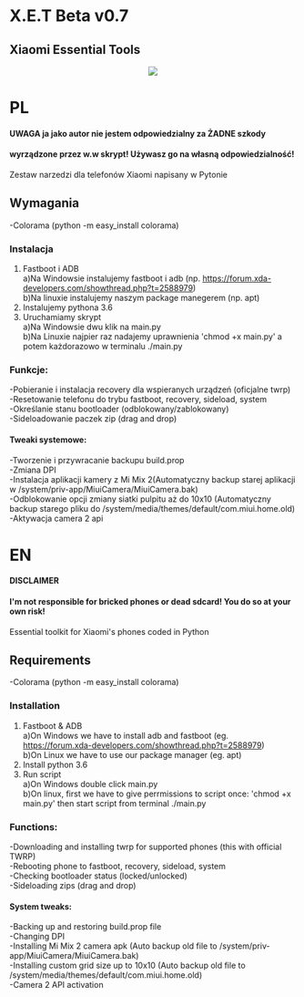 # X.E.T Beta v0.7
## Xiaomi Essential Tools

<center><img src="https://github.com/mezutelni/twrp-installer-xiaomi/blob/master/xet.png"/></center>

# PL


#### UWAGA ja jako autor nie jestem odpowiedzialny za ŻADNE szkody
#### wyrządzone przez w.w skrypt! Używasz go na własną odpowiedzialność!

Zestaw narzedzi dla telefonów Xiaomi napisany w Pytonie

## Wymagania
-Colorama (python -m easy_install colorama)

### Instalacja

1. Fastboot i ADB<br>
  a)Na Windowsie instalujemy fastboot i adb (np. https://forum.xda-developers.com/showthread.php?t=2588979)<br>
  b)Na linuxie instalujemy naszym package manegerem (np. apt)<br>
2. Instalujemy pythona 3.6<br>
3. Uruchamiamy skrypt<br>
  a)Na Windowsie dwu klik na main.py<br>
  b)Na Linuxie najpier raz nadajemy uprawnienia 'chmod +x main.py' a potem każdorazowo w terminalu  ./main.py<br>

### Funkcje:
-Pobieranie i instalacja recovery dla wspieranych urządzeń (oficjalne twrp)<br>
-Resetowanie telefonu do trybu fastboot, recovery, sideload, system<br>
-Określanie stanu bootloader (odblokowany/zablokowany)<br>
-Sideloadowanie paczek zip (drag and drop)<br>
#### Tweaki systemowe:
-Tworzenie i przywracanie backupu build.prop<br>
-Zmiana DPI<br>
-Instalacja aplikacji kamery z Mi Mix 2(Automatyczny backup starej aplikacji w /system/priv-app/MiuiCamera/MiuiCamera.bak)<br>
-Odblokowanie opcji zmiany siatki pulpitu aż do 10x10 (Automatyczny backup starego pliku do /system/media/themes/default/com.miui.home.old)<br>
-Aktywacja camera 2 api<br>

# EN

#### DISCLAIMER
#### I'm not responsible for bricked phones or dead sdcard! You do so at your own risk!

Essential toolkit for Xiaomi's phones coded in Python

## Requirements
-Colorama (python -m easy_install colorama)

### Installation

1. Fastboot & ADB<br>
  a)On Windows we have to install adb and fastboot (eg. https://forum.xda-developers.com/showthread.php?t=2588979)<br>
  b)On Linux we have to use our package manager (eg. apt)<br>
2. Install python 3.6<br>
3. Run script<br>
  a)On Windows double click main.py<br>
  b)On linux, first we have to give perrmissions to script once: 'chmod +x main.py' then start script from terminal  ./main.py<br>

### Functions:
-Downloading and installing twrp for supported phones (this with official TWRP)<br>
-Rebooting phone to fastboot, recovery, sideload, system<br>
-Checking bootloader status (locked/unlocked)<br>
-Sideloading zips (drag and drop)<br>
#### System tweaks:
-Backing up and restoring build.prop file<br>
-Changing DPI<br>
-Installing Mi Mix 2 camera apk (Auto backup old file to /system/priv-app/MiuiCamera/MiuiCamera.bak)<br>
-Installing custom grid size up to 10x10 (Auto backup old file to /system/media/themes/default/com.miui.home.old)<br>
-Camera 2 API activation<br>
